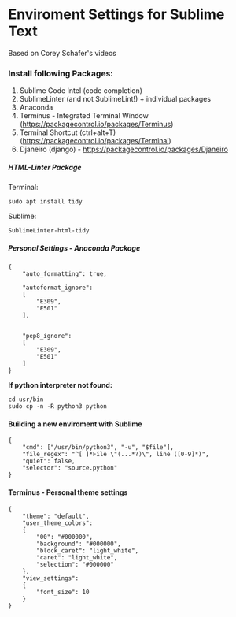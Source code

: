 
# Enviroment Settings for Sublime Text

Based on Corey Schafer's videos

### Install following Packages:

1. Sublime Code Intel (code completion)
2. SublimeLinter (and not SublimeLint!) + individual packages
3. Anaconda
4. Terminus - Integrated Terminal Window (https://packagecontrol.io/packages/Terminus)
5. Terminal Shortcut (ctrl+alt+T) (https://packagecontrol.io/packages/Terminal)
6. Djaneiro (django) - https://packagecontrol.io/packages/Djaneiro

##### HTML-Linter Package



Terminal:
```
sudo apt install tidy
```

Sublime:
```
SublimeLinter-html-tidy
```

##### Personal Settings - Anaconda Package

```
{
    "auto_formatting": true,

    "autoformat_ignore":
    [
        "E309",
        "E501"
    ],


    "pep8_ignore":
    [
        "E309",
        "E501"
    ]
}
```


**If python interpreter not found:**   

```
cd usr/bin    
sudo cp -n -R python3 python    
```

#### Building a new enviroment with Sublime


```
{
    "cmd": ["/usr/bin/python3", "-u", "$file"],
    "file_regex": "^[ ]*File \"(...*?)\", line ([0-9]*)",
    "quiet": false,
    "selector": "source.python"
}
```


#### Terminus - Personal theme settings

```
{
    "theme": "default",
    "user_theme_colors":
    {
        "00": "#000000",
        "background": "#000000",
        "block_caret": "light_white",
        "caret": "light_white",
        "selection": "#000000"
    },
    "view_settings":
    {
        "font_size": 10
    }
}

```